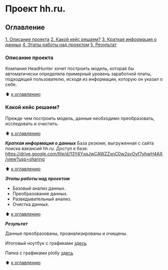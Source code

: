 # Проект hh.ru. 

## Оглавление

[1. Описание проекта](https://github.com/LNarnia/new_DS/tree/main/project_hh/README.md#Описание-проекта)
[2. Какой кейс решаем?](https://github.com/LNarnia/new_DS/tree/main/project_hh/README.md#Какой-кейс-решаем?)
[3. Краткая информация о данных](https://github.com/LNarnia/new_DS/tree/main/project_hh/README.md#Краткая-информация-о-данных)
[4. Этапы работы над проектом](https://github.com/LNarnia/new_DS/tree/main/project_hh/README.md#Этапы-работы-над-проектом)
[5. Результат](https://github.com/LNarnia/new_DS/tree/main/project_hh/README.md#Результат)

### Описание проекта
Компания HeadHunter хочет построить модель, которая бы автоматически определяла примерный уровень заработной платы, подходящей пользователю, исходя из информации, которую он указал о себе.

:arrow_up: [к оглавлению](https://github.com/LNarnia/new_DS/tree/main/project_hh/README.md#Оглавление)

### Какой кейс решаем?
Прежде чем построить модель, данные необходимо преобразовать, исследовать и очистить.

:arrow_up: [к оглавлению](https://github.com/LNarnia/new_DS/tree/main/project_hh/README.md#Оглавление)

***Краткая информация о данных***
База резюме, выгруженная с сайта поиска вакансий hh.ru.
Доступ к базе:
https://drive.google.com/file/d/13Y4YxqJwCAWZZxnC0w2svOyf7yhwH4AX/view?usp=sharing

:arrow_up: [к оглавлению](https://github.com/LNarnia/new_DS/tree/main/project_hh/README.md#Оглавление)

***Этапы работы над проектом***
- Базовый анализ данных.
- Преобразование данных.
- Разведывательный анализ.
- Очистка данных.

:arrow_up: [к оглавлению](https://github.com/LNarnia/new_DS/tree/main/project_hh/README.md#Оглавление)

***Результат***

Данные преобразованы, проанализированы и очищены.

Итоговый ноутбук с графиками [здесь](https://github.com/LNarnia/new_DS/tree/main/project_hh)

Папка с графиками plotly [здесь](https://github.com/LNarnia/new_DS/tree/main/project_hh/plotly)

:arrow_up: [к оглавлению](https://github.com/LNarnia/new_DS/tree/main/project_hh/README.md#Оглавление)
